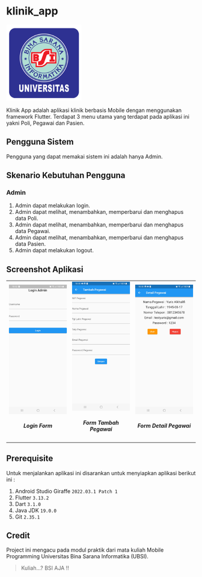 # klinik_app
<img src="assets/img/logo_ubsi.png" width="200px"><br>

Klinik App adalah aplikasi klinik berbasis Mobile dengan menggunakan framework Flutter. Terdapat 3 menu utama yang terdapat pada aplikasi ini yakni Poli, Pegawai dan Pasien.

## Pengguna Sistem
Pengguna yang dapat memakai sistem ini adalah hanya Admin.

## Skenario Kebutuhan Pengguna
### Admin
<ol>
  <li>Admin dapat melakukan login.</li>
  <li>Admin dapat melihat, menambahkan, memperbarui dan menghapus data Poli.</li>
  <li>Admin dapat melihat, menambahkan, memperbarui dan menghapus data Pegawai.</li>
  <li>Admin dapat melihat, menambahkan, memperbarui dan menghapus data Pasien.</li>
  <li>Admin dapat melakukan logout.</li>
</ol>

## Screenshot Aplikasi
<table width="100%">
  <tbody>
    <tr>
      <td width="33%">
        <img src="assets/img/login_page.jpg"><br>
        <h5 style="text-align: center">Login Form</h5>
      </td>
      <td width="33%">
        <img src="assets/img/pegawai_page.jpg">
        <h5 style="text-align: center">Form Tambah Pegawai</h5>
      </td>
      <td width="33%">
        <img src="assets/img/detail_pegawai_page.jpg">
        <h5 style="text-align: center">Form Detail Pegawai</h5>
      </td>
    </tr>
  </tbody>
</table>

## Prerequisite
Untuk menjalankan aplikasi ini disarankan untuk menyiapkan aplikasi berikut ini :
<ol>
  <li>Android Studio Giraffe <code>2022.03.1 Patch 1</code></li>
  <li>Flutter <code>3.13.2</code></li>
  <li>Dart <code>3.1.0</code></li>
  <li>Java JDK <code>19.0.0</code></li>
  <li>Git <code>2.35.1</code></li>
</ol>

## Credit
Project ini mengacu pada modul praktik dari mata kuliah Mobile Programming Universitas Bina Sarana Informatika (UBSI).
<blockquote>Kuliah...? BSI AJA !!</blockquote>